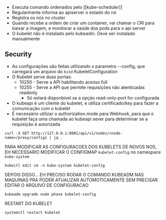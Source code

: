 - Executa comando ordenados pelo [[kube-scheduler]]
- Regularmente informa ao apiserver o estado do nó
- Registra os nós no cluster
- Quando recebe a ordem de criar um container, vai chamar o CRI para baixar a imagem, e monitorar a saúde dos pods para o api server
- O kubelet não é instalado pelo kubeadm. Deve ser instalado manualmente

## Security

- As configurações são feitas utilizando o parametro --config, que carregará um arquivo do `kind` KubeletConfiguration
- O Kubelet serve duas portas:
	- 10250 - Serve a API habilitando acesso full
	- 10255 - Serve a API que permite requisições não atenticadas  readonly
		- Só estará disponbível se a opção read-only-port for configurada
- O kubeapi é um cliente do kubelet, e utiliza certificado/key para fazer a comunicação com o kubelet
- É necessário utilizar o authorization.mode para Webhook, para que o kubelet faça uma chamada ao kubeapi sever para determinar se a requisição é autorizada



```shell title:"Recupera a configuração do kubelet usada por um nó"
curl -X GET http://127.0.0.1:8001/api/v1/nodes/<node-name>/proxy/configz | jq .
```



PARA MODIFICAR AS CONFIGURACOES DOS KUBELETS DE NOVOS NOS, EH NECESSARIO MODIFICAR O CONFIGMAP `kubelet-config` no namespace `kube-system`

```shell
kubectl edit cm -n kube-system kubelet-config
```

DEPOIS DISSO... EH PRECISO RODAR O COMANDO KUBEADM NAS MAQUINAS PRA PODER ATUALIZAR AUTOMOTICAMENTE SEM PRECISAR EDITAR O ARQUIVO DE CONFIGURACAO

```shell
kubeadm upgrade node phase kubelet-config
```

RESTART DO KUBELET

```shell
systemctl restart kubelet
```